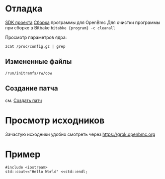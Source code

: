 # Отладка
[SDK проекта](sdk.md)
[Сборка](build.md) программы для OpenBmc
Для очистки программы при сборке в Bitbake `bitabke {program} -c cleanall`

Просмотр параметров ядра:
```
zcat /proc/config.gz | grep 
```

##  Измененные файлы
`/run/initramfs/rw/cow`

## Создание патча
см. [Создать патч](bitbake.md)

# Просмотр исходников
Зачастую исходники удобно смотреть через https://grok.openbmc.org

# Пример
```
#include <iostream>
std::cout<<"Hello World" <<std::endl;
```